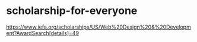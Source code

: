 # scholarship-for-everyone

https://www.iefa.org/scholarships/US/Web%20Design%20&%20Development?AwardSearch[details]=49
